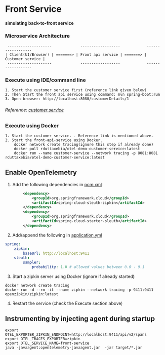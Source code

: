 # Front Service
#### simulating back-to-front service

### Microservice Architecture
```
 --------------------             ------------------            ------------------      
| Client(UI/Browser) | =======> | Front api service | =======> | Customer service |   
 --------------------             ------------------            ------------------
```


### Execute using IDE/command line
```
1. Start the customer service first (reference link given below)
2. Then Start the front api service using command: mvn spring-boot:run
3. Open browser: http://localhost:8080/customerDetails/1
```
###### Reference: [customer service](https://github.com/rkdutta/otel-demo-customer-service)


### Execute using Docker
```
1. Start the customer service. . Reference link is mentioned above.
2. Start the front-api-service using Docker.
    docker network create tracing(ignore this step if already done)
    docker pull rduttaxebia/otel-demo-customer-service:latest
    docker run --name customer-service --network tracing -p 8081:8081 rduttaxebia/otel-demo-customer-service:latest
```

## Enable OpenTelemetry

1. Add the following dependencies in [pom.xml](pom.xml)
```xml
		<dependency>
			<groupId>org.springframework.cloud</groupId>
			<artifactId>spring-cloud-sleuth-zipkin</artifactId>
		</dependency>
		<dependency>
			<groupId>org.springframework.cloud</groupId>
			<artifactId>spring-cloud-starter-sleuth</artifactId>
		</dependency>
```

2. Add/append the following in [application.yml](/src/main/resources/application.yml)

```yaml
spring:
    zipkin:
        baseUrl: http://localhost:9411
    sleuth:
        sampler:
            probability: 1.0 # allowed values between 0.0 - 0.1
```

3. Start a zipkin server using Docker (ignore if already started)
```
docker network create tracing
docker run -d --rm -it --name zipkin --network tracing -p 9411:9411 openzipkin/zipkin:latest
```

4. Restart the service (check the Execute section above)

## Instrumenting by injecting agent during startup
```
export OTEL_EXPORTER_ZIPKIN_ENDPOINT=http://localhost:9411/api/v2/spans
export OTEL_TRACES_EXPORTER=zipkin
export OTEL_SERVICE_NAME=front-service
java -javaagent:opentelemetry-javaagent.jar  -jar target/*.jar
```


